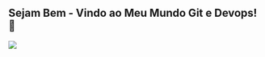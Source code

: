 ## Sejam Bem - Vindo ao Meu Mundo Git e Devops! 👋

![](https://www.google.com.br/imgres?q=gif%20do%20gatinho%20digitando&imgurl=https%3A%2F%2Fi.pinimg.com%2Foriginals%2F35%2F98%2F8b%2F35988bf09ce2be958e36f4bc8f4575d1.gif&imgrefurl=https%3A%2F%2Fbr.pinterest.com%2Fpin%2F694821048782432473%2F&docid=kd8P7qWDYMRadM&tbnid=4XbOAYB3zlBgUM&vet=12ahUKEwjijqG2qa-KAxWrHLkGHRbGMv8QM3oECGoQAA..i&w=300&h=300&hcb=2&ved=2ahUKEwjijqG2qa-KAxWrHLkGHRbGMv8QM3oECGoQAA)

<!--
**thlino/thlino** is a ✨ _special_ ✨ repository because its `README.md` (this file) appears on your GitHub profile.

Here are some ideas to get you started:

- 🔭 I’m currently working on ...
- 🌱 I’m currently learning ...
- 👯 I’m looking to collaborate on ...
- 🤔 I’m looking for help with ...
- 💬 Ask me about ...
- 📫 How to reach me: ...
- 😄 Pronouns: ...
- ⚡ Fun fact: ...
-->
